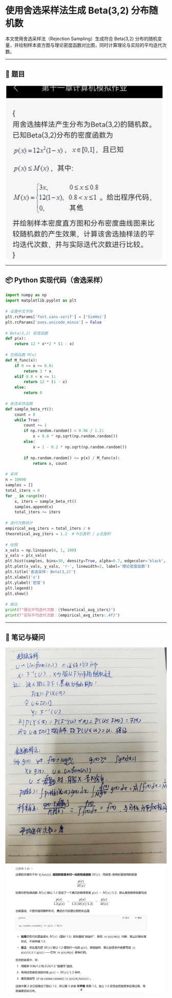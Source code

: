 # 使用舍选采样法生成 Beta(3,2) 分布随机数

本文使用舍选采样法（Rejection Sampling）生成符合 Beta(3,2) 分布的随机变量，并绘制样本直方图与理论密度函数对比图，同时计算理论与实际的平均迭代次数。

---

## 📌 题目

![题目](https://raw.githubusercontent.com/brf0328/suibi/main/images/timu.png)

---

## 📦 Python 实现代码（舍选采样）

```python
import numpy as np
import matplotlib.pyplot as plt

# 设置中文字体
plt.rcParams['font.sans-serif'] = ['SimHei']
plt.rcParams['axes.unicode_minus'] = False

# Beta(3,2) 密度函数
def p(x):
    return 12 * x**2 * (1 - x)

# 包络函数 M(x)
def M_func(x):
    if 0 <= x <= 0.8:
        return 3 * x
    elif 0.8 < x <= 1:
        return 12 * (1 - x)
    else:
        return 0

# 舍选采样函数
def sample_beta_rt():
    count = 0
    while True:
        count += 1
        if np.random.random() < 0.96 / 1.2:
            x = 0.8 * np.sqrt(np.random.random())
        else:
            x = 1 - 0.2 * np.sqrt(np.random.random())

        if np.random.random() <= p(x) / M_func(x):
            return x, count

# 采样
n = 10000
samples = []
total_iters = 0
for _ in range(n):
    x, iters = sample_beta_rt()
    samples.append(x)
    total_iters += iters

# 迭代次数统计
empirical_avg_iters = total_iters / n
theoretical_avg_iters = 1.2  # M总面积 / p总面积

# 绘图
x_vals = np.linspace(0, 1, 200)
y_vals = p(x_vals)
plt.hist(samples, bins=30, density=True, alpha=0.7, edgecolor='black', label='样本密度直方图')
plt.plot(x_vals, y_vals, 'r-', linewidth=2, label='理论密度函数')
plt.title('舍选采样: Beta(3,2)')
plt.xlabel('x')
plt.ylabel('密度')
plt.legend()
plt.show()

# 输出
print(f"理论平均迭代次数：{theoretical_avg_iters}")
print(f"实际平均迭代次数：{empirical_avg_iters:.4f}")
```

---

## 📖 笔记与疑问
![笔记](https://raw.githubusercontent.com/brf0328/suibi/main/images/biji.jpg)
![疑问](https://raw.githubusercontent.com/brf0328/suibi/main/images/yiwen.jpg)
